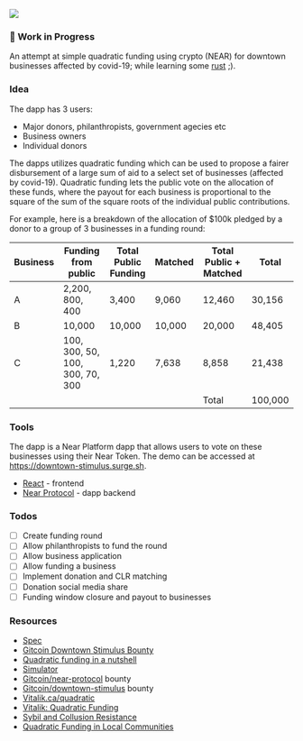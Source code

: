 ![](https://downtown-stimulus.surge.sh/shot.png)

### 🚧 Work in Progress

An attempt at simple quadratic funding using crypto (NEAR) for downtown businesses affected by covid-19; while learning some [rust](https://www.rust-lang.org) ;).

### Idea

The dapp has 3 users:

- Major donors, philanthropists, government agecies etc
- Business owners
- Individual donors

The dapps utilizes quadratic funding which can be used to propose a fairer disbursement of a large sum of aid to a select set of businesses (affected by covid-19). Quadratic funding lets the public vote on the allocation of these funds, where the payout for each business is proportional to the square of the sum of the square roots of the individual public contributions.

For example, here is a breakdown of the allocation of \$100k pledged by a donor to a group of 3 businesses in a funding round:

| Business | Funding from public             | Total Public Funding | Matched | Total Public + Matched | Total   |
| -------- | ------------------------------- | -------------------- | ------- | ---------------------- | ------- |
| A        | 2,200, 800, 400                 | 3,400                | 9,060   | 12,460                 | 30,156  |
| B        | 10,000                          | 10,000               | 10,000  | 20,000                 | 48,405  |
| C        | 100, 300, 50, 100, 300, 70, 300 | 1,220                | 7,638   | 8,858                  | 21,438  |
|          |                                 |                      |         | Total                  | 100,000 |

### Tools

The dapp is a Near Platform dapp that allows users to vote on these businesses using their Near Token. The demo can be accessed at https://downtown-stimulus.surge.sh.

- [React](https://reactjs.org/) - frontend
- [Near Protocol](https://near.org/) - dapp backend

### Todos

- [ ] Create funding round
- [ ] Allow philanthropists to fund the round
- [ ] Allow business application
- [ ] Allow funding a business
- [ ] Implement donation and CLR matching
- [ ] Donation social media share
- [ ] Funding window closure and payout to businesses

### Resources

- [Spec](https://docs.google.com/document/d/1KQsdEImDiK12bmMhNV_AXLkJyv3PWZ5nODTRL5_R-Gw)
- [Gitcoin Downtown Stimulus Bounty](https://gitcoin.co/issue/gitcoinco/downtownstimulus/1/4358)
- [Quadratic funding in a nutshell](https://ethgasstation.info/blog/quadratic-funding-in-a-nutshell/)
- [Simulator](https://docs.google.com/spreadsheets/d/1zHYlMdEXuUYZeWWsVwA21EIMC7B-k2OBY7HFqDudCvk)
- [Gitcoin/near-protocol](https://gitcoin.co/issue/nearprotocol/ready-layer-one-hackathon/1/4262) bounty
- [Gitcoin/downtown-stimulus](https://gitcoin.co/issue/gitcoinco/downtownstimulus/1/4358) bounty
- [Vitalik.ca/quadratic](https://vitalik.ca/general/2019/12/07/quadratic.html)
- [Vitalik: Quadratic Funding](https://www.youtube.com/watch?v=ssr0CHg6YSE)
- [Sybil and Collusion Resistance](https://www.youtube.com/watch?v=XY77Hrfxlpg)
- [Quadratic Funding in Local Communities](https://www.youtube.com/watch?v=F868Yox_lSs)
